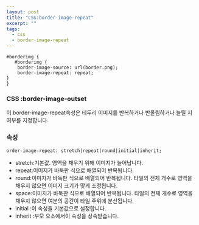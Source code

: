 ```yaml
---
layout: post
title: "CSS:border-image-repeat"
excerpt: ""
tags: 
  - css
  - border-image-repeat
---
```


```
#borderimg {
   #borderimg {
    border-image-source: url(border.png);
    border-image-repeat: repeat;
}
}
```
### CSS :border-image-outset

이 border-image-repeat속성은 테두리 이미지를 반복하거나 반올림하거나 늘릴 지 여부를 지정합니다.

### 속성
`order-image-repeat: stretch|repeat|round|initial|inherit;`

+ stretch:기본값. 영역을 채우기 위해 이미지가 늘어납니다.
+ repeat:이미지가 바둑판 식으로 배열되어 반복됩니다.
+ round:이미지가 바둑판 식으로 배열되어 반복됩니다. 타일의 전체 개수로 영역을 채우지 않으면 이미지 크기가 맞게 조정됩니다.
+ space:이미지가 바둑판 식으로 배열되어 반복됩니다. 타일의 전체 개수로 영역을 채우지 않으면 여분의 공간이 타일 주위에 분산됩니다.
+ initial :이 속성을 기본값으로 설정합니다.
+ inherit :부모 요소에서이 속성을 상속받습니다.


